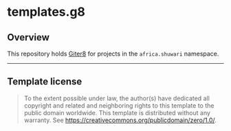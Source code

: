 # templates.g8

## Overview

This repository holds [Giter8](https://github.com/foundweekends/giter8) for projects in the `africa.shuwari` namespace.

----------------

## Template license

> To the extent possible under law, the author(s) have dedicated all copyright and related and neighboring rights to this
> template to the public domain worldwide. This template is distributed without any warranty.
> See <https://creativecommons.org/publicdomain/zero/1.0/>.
